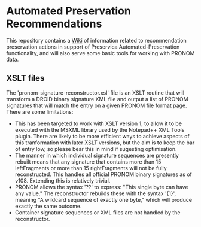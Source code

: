 # Automated Preservation Recommendations
This repository contains a [Wiki](https://github.com/preservica/automated-preservation-recommendations/wiki) of information related to recommendation preservation actions in support of Preservica Automated-Preservation functionality, and will also serve some basic tools for working with PRONOM data.

## XSLT files

The 'pronom-signature-reconstructor.xsl' file is an XSLT routine that will transform a DROID binary signature XML file and output a list of PRONOM signatures that will match the entry on a given PRONOM file format page. There are some limitations:

* This has been targeted to work with XSLT version 1, to allow it to be executed with the MSXML library used by the Notepad++ XML Tools plugin. There are likely to be more efficient ways to achieve aspects of this tranformation with later XSLT versions, but the aim is to keep the bar of entry low, so please bear this in mind if sugesting optimisation.
* The manner in which individual signature sequences are presently rebuilt means that any signature that contains more than 15 leftFragments or more than 15 rightFragments will not be fully reconstructed. This handles all official PRONOM binary signatures as of v108. Extending this is relatively trivial.
* PRONOM allows the syntax '??' to express: "This single byte can have any value." The reconstructor rebuilds these with the syntax '{1}', meaning "A wildcard sequence of exactly one byte," which will produce exactly the same outcome.
* Container signature sequences or XML files are not handled by the reconstructor.
